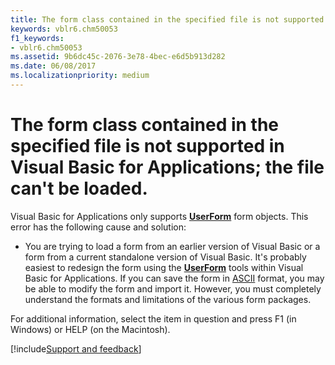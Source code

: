 ```yaml
---
title: The form class contained in the specified file is not supported in Visual Basic for Applications; the file can't be loaded.
keywords: vblr6.chm50053
f1_keywords:
- vblr6.chm50053
ms.assetid: 9b6dc45c-2076-3e78-4bec-e6d5b913d282
ms.date: 06/08/2017
ms.localizationpriority: medium
---
```



# The form class contained in the specified file is not supported in Visual Basic for Applications; the file can't be loaded.

Visual Basic for Applications only supports **[UserForm](userform-window.md)** form objects. This error has the following cause and solution:



- You are trying to load a form from an earlier version of Visual Basic or a form from a current standalone version of Visual Basic. It's probably easiest to redesign the form using the **[UserForm](userform-window.md)** tools within Visual Basic for Applications. If you can save the form in [ASCII](../../Glossary/vbe-glossary.md#ascii-character-set) format, you may be able to modify the form and import it. However, you must completely understand the formats and limitations of the various form packages.
    

For additional information, select the item in question and press F1 (in Windows) or HELP (on the Macintosh).

[!include[Support and feedback](~/includes/feedback-boilerplate.md)]